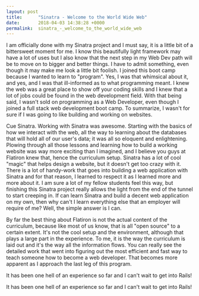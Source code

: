```yaml
---
layout: post
title:      "Sinatra - Welcome to the World Wide Web"
date:       2018-04-03 14:38:28 +0000
permalink:  sinatra_-_welcome_to_the_world_wide_web
---
```



I am officially done with my Sinatra project and I must say, it is a little bit of a bittersweet moment for me.  I know this beautifully light framework may have a lot of uses but I also know that the next step in my Web Dev path will be to move on to bigger and better things.  I have to admit something, even though it may make me look a little bit foolish.  I joined this boot camp because I wanted to learn to "program".  Yes, I was that whimsical about it, and yes, and I was that ill-informed as to what programming meant.  I knew the web was a great place to show off your coding skills and I knew that a lot of jobs could be found in the web development field.  With that being said, I wasn't sold on programming as a Web Developer, even though I joined a full stack web development boot camp.  To summarize, I wasn't for sure if I was going to like building and working on websites.

Cue Sinatra.  Working with Sinatra was awesome.  Starting with the basics of how we interact with the web, all the way to learning about the databases that will hold all of our user's data; it was all so eloquent and enlightening.  Plowing through all those lessons and learning how to build a working website was way more exciting than I imagined, and I believe you guys at Flatiron knew that, hence the curriculum setup.  Sinatra has a lot of cool "magic" that helps design a website, but it doesn't get too crazy with it.  There is a lot of handy-work that goes into building a web application with Sinatra and for that reason, I learned to respect it as I learned more and more about it.  I am sure a lot of my fellow students feel this way, but finishing this Sinatra project really allows the light from the end of the tunnel to start creeping in.  If can learn Sinatra and build a decent web application on my own, then why can't I learn everything else that an employer will require of me?  Well, the simple answer is I can.  

By far the best thing about Flatiron is not the actual content of the curriculum, because like most of us know, that is all "open source" to a certain extent.  It's not the cool setup and the environment, although that plays a large part in the experience.  To me, it is the way the curriculum is laid out and it's the way all the information flows.  You can really see the detailed work that went into figuring out the most efficient and fast way to teach someone how to become a web developer.  That becomes more apparent as I approach the last leg of this program.

It has been one hell of an experience so far and I can't wait to get into Rails!

It has been one hell of an experience so far and I can't wait to get into Rails!


